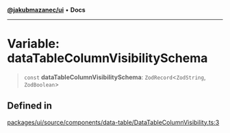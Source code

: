 [**@jakubmazanec/ui**](../README.md) • **Docs**

---

# Variable: dataTableColumnVisibilitySchema

> `const` **dataTableColumnVisibilitySchema**: `ZodRecord`\<`ZodString`, `ZodBoolean`\>

## Defined in

[packages/ui/source/components/data-table/DataTableColumnVisibility.ts:3](https://github.com/jakubmazanec/tools/blob/6ed2cc9bf798455a62cfc34def34fef748169fa2/packages/ui/source/components/data-table/DataTableColumnVisibility.ts#L3)
